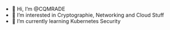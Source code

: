 - 👋 Hi, I’m @CQMRADE
- 👀 I’m interested in Cryptographie, Networking and Cloud Stuff
- 🌱 I’m currently learning Kubernetes Security


<!---
CQMRADE/CQMRADE is a ✨ special ✨ repository because its `README.md` (this file) appears on your GitHub profile.
You can click the Preview link to take a look at your changes.
--->
